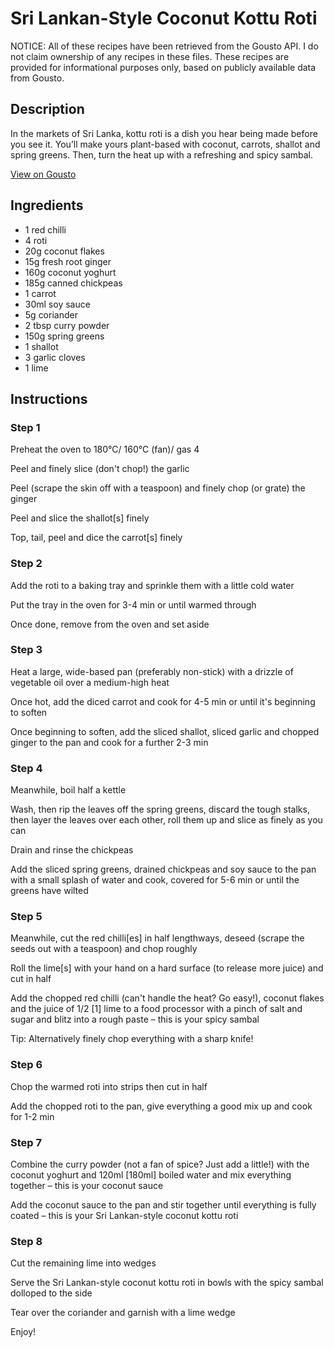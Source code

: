 # Sri Lankan-Style Coconut Kottu Roti

NOTICE: All of these recipes have been retrieved from the Gousto API. I do not claim ownership of any recipes in these files. These recipes are provided for informational purposes only, based on publicly available data from Gousto.

## Description

In the markets of Sri Lanka, kottu roti is a dish you hear being made before you see it. You’ll make yours plant-based with coconut, carrots, shallot and spring greens. Then, turn the heat up with a refreshing and spicy sambal.

[View on Gousto](https://www.gousto.co.uk/recipes/cookbook/sri-lankan-style-coconut-kottu-roti)

## Ingredients

- 1 red chilli
- 4 roti
- 20g coconut flakes 
- 15g fresh root ginger
- 160g coconut yoghurt
- 185g canned chickpeas
- 1 carrot
- 30ml soy sauce
- 5g coriander
- 2 tbsp curry powder
- 150g spring greens
- 1 shallot
- 3 garlic cloves
- 1 lime

## Instructions


### Step 1

Preheat the oven to 180°C/ 160°C (fan)/ gas 4

Peel and finely slice (don't chop!) the garlic

Peel (scrape the skin off with a teaspoon) and finely chop (or grate) the ginger

Peel and slice the shallot<span class="text-danger">[s]</span> finely

Top, tail, peel and dice the carrot<span class="text-danger">[s]</span> finely


### Step 2

Add the roti to a baking tray and sprinkle them with a little cold water

Put the tray in the oven for 3-4 min or until warmed through

Once done, remove from the oven and set aside


### Step 3

Heat a large, wide-based pan (preferably non-stick) with a drizzle of vegetable oil over a medium-high heat

Once hot, add the diced carrot and cook for 4-5 min or until it's beginning to soften

Once beginning to soften, add the sliced shallot, sliced garlic and chopped ginger to the pan and cook for a further 2-3 min


### Step 4

Meanwhile, boil half a kettle

Wash, then rip the leaves off the spring greens, discard the tough stalks, then layer the leaves over each other, roll them up and slice as finely as you can

Drain and rinse the chickpeas

Add the sliced spring greens, drained chickpeas and soy sauce to the pan with a small splash of water and cook, covered for 5-6 min or until the greens have wilted


### Step 5

Meanwhile, cut the red chilli<span class="text-danger">[es]</span> in half lengthways, deseed (scrape the seeds out with a teaspoon) and chop roughly

Roll the lime<span class="text-danger">[s] </span>with your hand on a hard surface (to release more juice) and cut in half

Add the chopped red chilli (can't handle the heat? Go easy!), coconut flakes and the juice of 1/2 <span class="text-danger">[1]</span> lime to a food processor with a pinch of salt and sugar and blitz into a rough paste – this is your spicy sambal

Tip: Alternatively finely chop everything with a sharp knife!


### Step 6

Chop the warmed roti into strips then cut in half

Add the chopped roti to the pan, give everything a good mix up and cook for 1-2 min


### Step 7

Combine the curry powder (not a fan of spice? Just add a little!) with the coconut yoghurt and 120ml<span class="text-danger"> [180ml]</span> boiled water and mix everything together – this is your coconut sauce

Add the coconut sauce to the pan and stir together until everything is fully coated – this is your Sri Lankan-style coconut kottu roti

### Step 8

Cut the remaining lime into wedges

Serve the Sri Lankan-style coconut kottu roti in bowls with the spicy sambal dolloped to the side

Tear over the coriander and garnish with a lime wedge

Enjoy!

